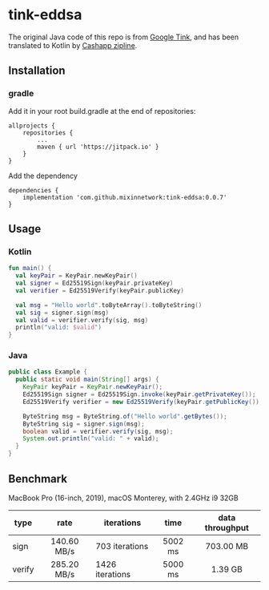 # tink-eddsa
The original Java code of this repo is from [Google Tink](https://github.com/google/tink), and has been translated to Kotlin by [Cashapp zipline](https://github.com/cashapp/zipline).

## Installation

### gradle
Add it in your root build.gradle at the end of repositories:
```
allprojects {
    repositories {
        ...
        maven { url 'https://jitpack.io' }
    }
}
```
Add the dependency
```
dependencies {
    implementation 'com.github.mixinnetwork:tink-eddsa:0.0.7'
}
```

## Usage

### Kotlin

```kotlin
fun main() {
  val keyPair = KeyPair.newKeyPair()
  val signer = Ed25519Sign(keyPair.privateKey)
  val verifier = Ed25519Verify(keyPair.publicKey)

  val msg = "Hello world".toByteArray().toByteString()
  val sig = signer.sign(msg)
  val valid = verifier.verify(sig, msg)
  println("valid: $valid")
}
```

### Java

```java
public class Example {
  public static void main(String[] args) {
    KeyPair keyPair = KeyPair.newKeyPair();
    Ed25519Sign signer = Ed25519Sign.invoke(keyPair.getPrivateKey());
    Ed25519Verify verifier = new Ed25519Verify(keyPair.getPublicKey());

    ByteString msg = ByteString.of("Hello world".getBytes());
    ByteString sig = signer.sign(msg);
    boolean valid = verifier.verify(sig, msg);
    System.out.println("valid: " + valid);
  }
}
```

## Benchmark

MacBook Pro (16-inch, 2019), macOS Monterey, with 2.4GHz i9 32GB

| type |    rate    | iterations    |   time  | data throughput |
|----------|:----------:|---------------|:-------:|:---------------:|
| sign | 140.60 MB/s | 703 iterations | 5002 ms | 703.00 MB |
| verify | 285.20 MB/s | 1426 iterations | 5000 ms | 1.39 GB |